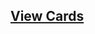 ## [View Cards](<https://sims-s.github.io/mtg-card-gen/OutputsRound1/Shot of Vodka/Shot of Vodka.html>)